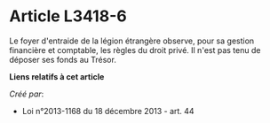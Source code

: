 # Article L3418-6

Le foyer d'entraide de la légion étrangère observe, pour sa gestion financière et comptable, les règles du droit privé. Il
n'est pas tenu de déposer ses fonds au Trésor.

**Liens relatifs à cet article**

_Créé par_:

  - Loi n°2013-1168 du 18 décembre 2013 - art. 44
